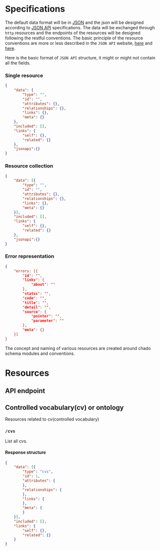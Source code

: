 # Specifications
The default data format will be in [JSON](http://www.json.org/) and the json
will be designed according to [JSON API](http://jsonapi.org) specifications.
The data will be exchanged through `http` resources and the endpoints of the
resources will be designed following the restful conventions. The basic
principle of the resource conventions are more or less described in the `JSON
API` website, [here](http://jsonapi.org/recommendations/) and
[here](http://jsonapi.org/format/#fetching).

Here is the basic format of `JSON API` structure, it might or might not contain
all the fields.

### Single resource

```json
{
    "data": {
        "type": "",
        "id": "",
        "attributes": {},
        "relationships": {},
        "links": {},
        "meta": {}
    },
    "included": [],
    "links": {
        "self": {},
        "related": {}
    },
    "jsonapi":{}
}

```

### Resource collection

```json
{
    "data": [{
        "type": "",
        "id": "",
        "attributes": {},
        "relationships": {},
        "links": {},
        "meta": {}
    }],
    "included": [],
    "links": {
        "self": {},
        "related": {}
    },
    "jsonapi":{}
}
```

### Error representation

```json
{
    "errors: [{
        "id": "",
        "links": {
            "about": ""
        },
        "status": "",
        "code": "",
        "title": "",
        "detail": "",
        "source": {
            "pointer": "",
            "parameter": ""
        },
        "meta": {}
    }]
}
```



The concept and naming of various resources are created around chado schema modules
and conventions.

# Resources 

## API endpoint

## Controlled vocabulary(cv) or ontology
Resources related to cv(controlled vocabulary)

### `/cvs`
List all cvs. 

#### Response structure

```json
{
    "data": [{
        "type": "cvs",
        "id": 1,
        "attributes": {
        },
        "relationships": {
        },
        "links": {
        },
        "meta": {
        }
    }],
    "included": [],
    "links": {
        "self": {},
        "related": {}
    }
}
```
